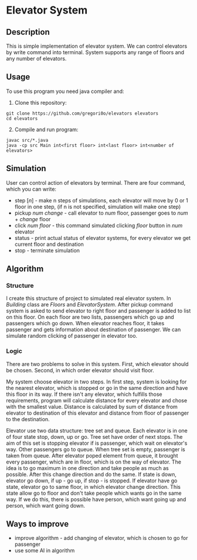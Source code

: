 # Elevator System

## Description

This is simple implementation of elevator system. 
We can control elevators by write command into terminal. System supports any range of floors and any number of elevators.

## Usage

To use this program you need java compiler and:
1) Clone this repository:
```
git clone https://github.com/gregori0o/elevators elevators
cd elevators
```
2) Compile and run program:
```
javac src/*.java
java -cp src Main int<first floor> int<last floor> int<number of elevators>
```

## Simulation

User can control action of elevators by terminal. There are four command, which you can write:
* step [*n*] - make n steps of simulations, each elevator will move by 0 or 1 floor in one step, 
(if n is not specified, simulation will make one step)
* pickup *num* *change* - call elevator to *num* floor, passenger goes to *num* + *change* floor
* click *num* *floor* - this command simulated clicking *floor* button in *num* elevator
* status - print actual status of elevator systems, for every elevator we get current floor and destination
* stop - terminate simulation

## Algorithm

### Structure

I create this structure of project to simulated real elevator system. In *Building* class are *Floors* and *ElevatorSystem*.
After pickup command system is asked to send elevator to right floor and passenger is added to list on this floor. 
On each floor are two lists, passengers which go up and passengers which go down.
When elevator reaches floor, it takes passenger and gets information about destination of passenger. 
We can simulate random clicking of passenger in elevator too.

### Logic

There are two problems to solve in this system. First, which elevator should be chosen. 
Second, in which order elevator should visit floor.

My system choose elevator in two steps. In first step, system is looking for the nearest elevator, which is stopped or go in the same direction and have this floor in its way.
If there isn't any elevator, which fulfills those requirements, program will calculate distance for every elevator and chose with the smallest value.
Distance is calculated by sum of distance from elevator to destination of this elevator and distance from floor of passenger to the destination.

Elevator use two data structure: tree set and queue. Each elevator is in one of four state stop, down, up or go.
Tree set have order of next stops. The aim of this set is stopping elevator if is passenger, which wait on elevator's way.
Other passengers go to queue. When tree set is empty, passenger is taken from queue. After elevator poped element from queue, 
it brought every passenger, which are in floor, which is on the way of elevator. The idea is to go maximum in one direction and 
take people as much as possible. After this change direction and do the same. If state is down, elevator go down, if up - go up, if stop - is stopped.
If elevator have go state, elevator go to same floor, in which elevator change direction. 
This state allow go to floor and don't take people which wants go in the same way. If we do this, 
there is possible have person, which want going up and person, which want going down.

## Ways to improve

* improve algorithm - add changing of elevator, which is chosen to go for passenger
* use some AI in algorithm
